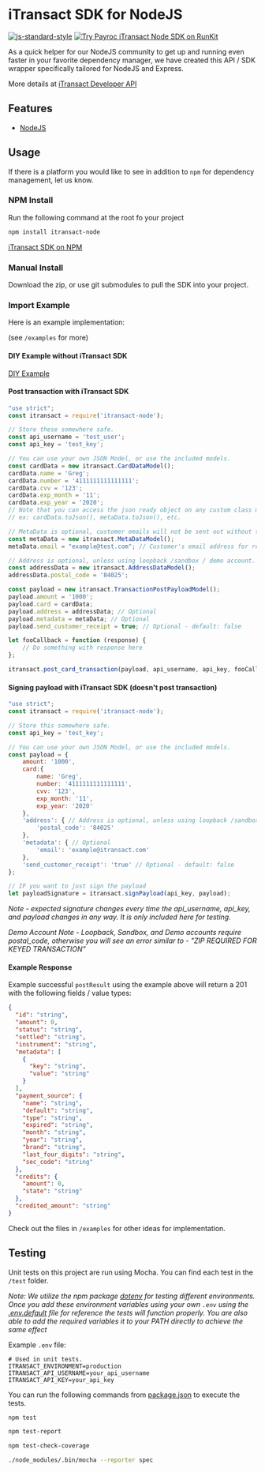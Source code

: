 # iTransact SDK for NodeJS
[![js-standard-style](https://img.shields.io/badge/code%20style-standard-brightgreen.svg)](http://standardjs.com)
[![Try Payroc iTransact Node SDK on RunKit](https://badge.runkitcdn.com/itransact-node.svg)](https://npm.runkit.com/itransact-node)

As a quick helper for our NodeJS community to get up and running even faster in your favorite dependency manager, we have created this API / SDK wrapper specifically tailored for NodeJS and Express. 

More details at [iTransact Developer API](http://developers.itransact.com/api-reference/#operation/postTransactions)

## Features
- [NodeJS](https://nodejs.org/en/)

## Usage 
If there is a platform you would like to see in addition to `npm` for dependency management, let us know.

### NPM Install
Run the following command at the root fo your project

```bash
npm install itransact-node
```

[iTransact SDK on NPM](https://www.npmjs.com/package/itransact-node)


### Manual Install

Download the zip, or use git submodules to pull the SDK into your project.

### Import Example

Here is an example implementation:

(see `/examples` for more)

#### DIY Example without iTransact SDK
[DIY Example](examples/diy-implementation.js)

#### Post transaction with iTransact SDK
```javascript
"use strict";
const itransact = require('itransact-node');

// Store these somewhere safe.
const api_username = 'test_user';
const api_key = 'test_key';

// You can use your own JSON Model, or use the included models.
const cardData = new itransact.CardDataModel();
cardData.name = 'Greg';
cardData.number = '4111111111111111';
cardData.cvv = '123';
cardData.exp_month = '11';
cardData.exp_year = '2020';
// Note that you can access the json ready object on any custom class model by calling .toJson()
// ex: cardData.toJson(), metaData.toJson(), etc.

// MetaData is optional, customer emails will not be sent out without the following.
const metaData = new itransact.MetaDataModel();
metaData.email = "example@test.com"; // Customer's email address for receipt delivery

// Address is optional, unless using loopback /sandbox / demo account.
const addressData = new itransact.AddressDataModel();
addressData.postal_code = '84025';

const payload = new itransact.TransactionPostPayloadModel();
payload.amount = '1000';
payload.card = cardData;
payload.address = addressData; // Optional
payload.metadata = metaData; // Optional
payload.send_customer_receipt = true; // Optional - default: false

let fooCallback = function (response) {
    // Do something with response here
};

itransact.post_card_transaction(payload, api_username, api_key, fooCallback);
```

#### Signing payload with iTransact SDK (doesn't post transaction)
```javascript
"use strict";
const itransact = require('itransact-node');

// Store this somewhere safe.
const api_key = 'test_key';

// You can use your own JSON Model, or use the included models.
const payload = {
    amount: '1000',
    card:{
        name: 'Greg',
        number: '4111111111111111',
        cvv: '123',
        exp_month: '11',
        exp_year: '2020'
    },
    'address': { // Address is optional, unless using loopback /sandbox / demo account.
        'postal_code': '84025'
    },
    'metadata': { // Optional
        'email': 'example@itransact.com'
    },
    'send_customer_receipt': 'true' // Optional - default: false
};

// IF you want to just sign the payload
let payloadSignature = itransact.signPayload(api_key, payload);
```

*Note - expected signature changes every time the api_username, api_key, and payload changes in any way. It is only included here for testing.*

*Demo Account Note - Loopback, Sandbox, and Demo accounts require postal_code, otherwise you will see an error similar to - "ZIP REQUIRED FOR KEYED TRANSACTION"*


#### Example Response
Example successful `postResult` using the example above will return a 201 with the following fields / value types:
```json
{
  "id": "string",
  "amount": 0,
  "status": "string",
  "settled": "string",
  "instrument": "string",
  "metadata": [
    {
      "key": "string",
      "value": "string"
    }
  ],
  "payment_source": {
    "name": "string",
    "default": "string",
    "type": "string",
    "expired": "string",
    "month": "string",
    "year": "string",
    "brand": "string",
    "last_four_digits": "string",
    "sec_code": "string"
  },
  "credits": {
    "amount": 0,
    "state": "string"
  },
  "credited_amount": "string"
}
```

Check out the files in `/examples` for other ideas for implementation.

## Testing
Unit tests on this project are run using Mocha. You can find each test in the `/test` folder. 

*Note: We utilize the npm package [dotenv](https://www.npmjs.com/package/dotenv) for testing different environments. 
Once you add these environment variables using your own `.env` using the  [.env.default](.env.default) file for reference the tests will function properly.
You are also able to add the required variables it to your PATH directly to achieve the same effect*

Example `.env` file:
```dotenv
# Used in unit tests.
ITRANSACT_ENVIRONMENT=production
ITRANSACT_API_USERNAME=your_api_username
ITRANSACT_API_KEY=your_api_key
```

You can run the following commands from [package.json](package.json) to execute the tests. 

```bash
npm test
```

```bash
npm test-report
```

```bash
npm test-check-coverage
```

```bash
./node_modules/.bin/mocha --reporter spec
```  